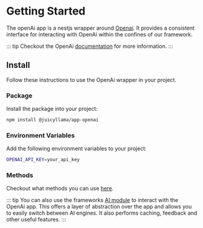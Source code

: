 # Getting Started

The openAi app is a nestjs wrapper around [Openai](https://openai.com). It provides a consistent interface for interacting with OpenAi within the confines of our framework.

::: tip
Checkout the OpenAi [documentation](https://platform.openai.com/docs/introduction) for more information.
:::

## Install

Follow these instructions to use the OpenAi wrapper in your project.

### Package

Install the package into your project:

```bash
npm install @juicyllama/app-openai
```

### Environment Variables

Add the following environment variables to your project:

```bash
OPENAI_API_KEY=your_api_key
```

### Methods

Checkout what methods you can use [here](/apps/openai/methods).

::: tip
You can also use the frameworks [AI module](/backend/ai) to interact with the OpenAi app. This offers a layer of abstraction over the app and allows you to easily switch between AI engines. It also performs caching, feedback and other useful features.
:::